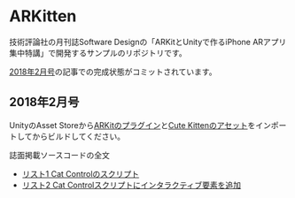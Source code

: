 # ARKitten
技術評論社の月刊誌Software Designの「ARKitとUnityで作るiPhone ARアプリ集中特講」で開発するサンプルのリポジトリです。

[2018年2月号](http://gihyo.jp/magazine/SD/archive/2018/201802)の記事での完成状態がコミットされています。

## 2018年2月号
UnityのAsset Storeから[ARKitのプラグイン](http://u3d.as/RTd)と[Cute Kittenのアセット](http://u3d.as/cvs)をインポートしてからビルドしてください。

誌面掲載ソースコードの全文

- [リスト1 Cat Controlのスクリプト](https://gist.github.com/ktaka/476875c22e63c4d6339b9f7451476eb6)
- [リスト2 Cat Controlスクリプトにインタラクティブ要素を追加](ARKitten/Assets/CatControl.cs)
